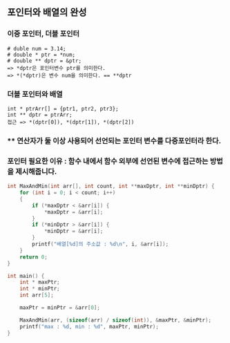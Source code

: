 <meta charset="utf-8">

## 포인터와 배열의 완성

### 이중 포인터, 더블 포인터
    # duble num = 3.14;
    # double * ptr = *num;
    # double ** dptr = &ptr;
    => *dptr은 포인터변수 ptr를 의미한다.
    => *(*dptr)은 변수 num을 의미한다. == **dptr

### 더블 포인터와 배열
    int * ptrArr[] = {ptr1, ptr2, ptr3};
    int ** dptr = ptrArr;
    접근 => *(dptr[0]), *(dptr[1]), *(dptr[2])

### ** 연산자가 둘 이상 사용되어 선언되는 포인터 변수를 다중포인터라 한다.

### 포인터 필요한 이유 : 함수 내에서 함수 외부에 선언된 변수에 접근하는 방법을 제시해줍니다.

```c
int MaxAndMin(int arr[], int count, int **maxDptr, int **minDptr) {
    for (int i = 0; i < count; i++)
    {
        if (*maxDptr < &arr[i]) {
            *maxDptr = &arr[i];
        }
        if (*minDptr > &arr[i]) {
            *minDptr = &arr[i];
        }
        printf("배열[%d]의 주소값 : %d\n", i, &arr[i]);
    }
    return 0;
}

int main() {
    int * maxPtr;
    int * minPtr;
    int arr[5];

    maxPtr = minPtr = &arr[0];

    MaxAndMin(arr, (sizeof(arr) / sizeof(int)), &maxPtr, &minPtr);
    printf("max : %d, min : %d", maxPtr, minPtr);
}
```